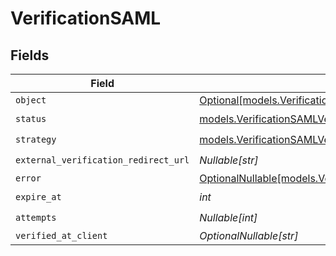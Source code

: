 # VerificationSAML


## Fields

| Field                                                                                                                        | Type                                                                                                                         | Required                                                                                                                     | Description                                                                                                                  |
| ---------------------------------------------------------------------------------------------------------------------------- | ---------------------------------------------------------------------------------------------------------------------------- | ---------------------------------------------------------------------------------------------------------------------------- | ---------------------------------------------------------------------------------------------------------------------------- |
| `object`                                                                                                                     | [Optional[models.VerificationSAMLVerificationSAMLAccountObject]](../models/verificationsamlverificationsamlaccountobject.md) | :heavy_minus_sign:                                                                                                           | N/A                                                                                                                          |
| `status`                                                                                                                     | [models.VerificationSAMLVerificationSAMLAccountStatus](../models/verificationsamlverificationsamlaccountstatus.md)           | :heavy_check_mark:                                                                                                           | N/A                                                                                                                          |
| `strategy`                                                                                                                   | [models.VerificationSAMLVerificationSAMLAccountStrategy](../models/verificationsamlverificationsamlaccountstrategy.md)       | :heavy_check_mark:                                                                                                           | N/A                                                                                                                          |
| `external_verification_redirect_url`                                                                                         | *Nullable[str]*                                                                                                              | :heavy_check_mark:                                                                                                           | N/A                                                                                                                          |
| `error`                                                                                                                      | [OptionalNullable[models.VerificationSamlVerificationError]](../models/verificationsamlverificationerror.md)                 | :heavy_minus_sign:                                                                                                           | N/A                                                                                                                          |
| `expire_at`                                                                                                                  | *int*                                                                                                                        | :heavy_check_mark:                                                                                                           | N/A                                                                                                                          |
| `attempts`                                                                                                                   | *Nullable[int]*                                                                                                              | :heavy_check_mark:                                                                                                           | N/A                                                                                                                          |
| `verified_at_client`                                                                                                         | *OptionalNullable[str]*                                                                                                      | :heavy_minus_sign:                                                                                                           | N/A                                                                                                                          |